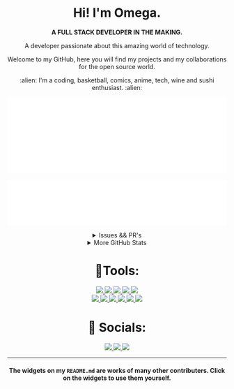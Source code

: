 <!--
<img align="right" src="https://media.giphy.com/media/13HgwGsXF0aiGY/giphy.gif" width="100%" height="250"/>
  &nbsp;
-->
<div markdown="1" align="center">
   <h1>Hi! I'm Omega.</h1>
   <p><b>A FULL STACK DEVELOPER IN THE MAKING.</b></p>
   <p>A developer passionate about this amazing world of technology.
   </p>
   <p>
     Welcome to my GitHub, here you will find my projects and my collaborations for the open source world.
   </p>
   <p>
     :alien: I'm a coding, basketball, comics, anime, tech, wine and sushi enthusiast. :alien:
   </p>
</div>
<div align="center">
  <p>
    <img align="center" src="/metrics.plugin.languages.details.svg" alt="Metrics" >
  </p>
 
  <p>
    <img align="center" src="/metrics.plugin.wakatime.svg" alt="Metrics" >
  </p> 
  <!--<p>
    <img align="center" src="/metrics.plugin.habits.facts.svg" alt="Metrics" >
  </p> -->
</div>

<details align="center" width="100%">
  <summary>Issues && PR's</summary>
  <div align="center">
   <p>
    <img align="center" src="/metrics.plugin.followup.details.svg" alt="Metrics" >
   </p>
  </div>
 </details>

<details align="center" width="100%">
  <summary>More GitHub Stats</summary>
  <div align="center">
    <img align="center" src="/github-metrics.svg" alt="Metrics" >
<!--     <img align="right" src="/metrics.plugin.achievements.svg" alt="Metrics"> -->
  </div>
  &nbsp;
  &nbsp;
  &nbsp;
  <p>
    <img src="https://github-readme-stats.vercel.app/api?username=omegapaulo&theme=vision-friendly-dark&show_icons=true" width="350"/>
    &nbsp;
    <img src="https://github-readme-streak-stats.herokuapp.com/?user=omegapaulo&theme=vision-friendly-dark&show_icons=true" alt="Streak Stats" width="350"/>
  </p>
  
  <div align="center">
    <img align="center" src="/metrics.plugin.achievements.svg" alt="Metrics">
  </div>
 </details>

 
<!--   <p align="center"> <img src=https://komarev.com/ghpvc/?username=omegapaulo alt="Paulo Omega"/></p> -->


<h1 align="center"> 🔧Tools: </h1>
<p align="center">
  <a href="https://www.typescriptlang.org/">
    <img src="https://img.shields.io/badge/typescript-000?&style=for-the-badge&logo=typescript&logoColor=white">
  </a>
   <a href="https://www.javascript.com/">
    <img src="https://img.shields.io/badge/JavaScript-000?style=for-the-badge&logo=javascript&logoColor=F7DF1E">
  </a>
   <a href="https://nodejs.org/en/">
    <img src="https://img.shields.io/badge/NODE.JS-000?style=for-the-badge&logo=Node.js&logoColor=white">
  </a>
  <a href="https://expressjs.com/">
    <img src="https://img.shields.io/badge/express.js-000000?&style=for-the-badge&logo=Express&logoColor=white">
  </a>
  <a href="https://mongodb.org/">
    <img src="https://img.shields.io/badge/mongodb-000?style=for-the-badge&logo=mongodb&logoColor=white">
  </a>
  <br>
  <a href="https://php.org/">
    <img src="https://img.shields.io/badge/php-000?&style=for-the-badge&logo=php&logoColor=white">
  </a>
  <a href="https://python.org/">
    <img src="https://img.shields.io/badge/python-000?&style=for-the-badge&logo=python&logoColor=white">
  </a>
  <a href="https://www.graphql.com/">
    <img src="https://img.shields.io/badge/graphql-000?style=for-the-badge&logo=graphql&logoColor=white">
  </a>
  <a href="https://reactjs.org/">
    <img src="https://img.shields.io/badge/react-000?&style=for-the-badge&logo=react&logoColor=121212">
  </a>
  <a href="https://www.mysql.com/">
    <img src="https://img.shields.io/badge/mysql-000?&style=for-the-badge&logo=mysql&logoColor=white">
  </a>
  <a href="https://www.nextjs.org/">
    <img src="https://img.shields.io/badge/nextjs-000?&style=for-the-badge&logo=nextjs&logoColor=white">
  </a>
</p>

<h1 align="center"> 🤝 Socials: </h1>
  <p align="center">
    <a href="https://twitter.com/omegapaulo_" target="_blank">
      <img src="https://img.shields.io/badge/twitter-000?&style=for-the-badge&logo=twitter&logoColor=white">
    </a>

  <a href="https://www.instagram.com/omazingking/" target="_blank">
    <img src="https://img.shields.io/badge/instagram-000?&style=for-the-badge&logo=instagram&logoColor=white">
  </a>
    <a href="https://www.linkedin.com/in/paulo-omega-4899ab171/" target="_blank">
      <img src="https://img.shields.io/badge/linkedin-000?&style=for-the-badge&logo=linkedin&logoColor=white">
    </a>
  </p>
</h1>

<hr>

<h4 align="center"> The widgets on my <code>README.md</code> are works of many other contributers. Click on the widgets to use them yourself. </h4>


